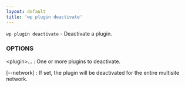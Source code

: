 ```yaml
---
layout: default
title: 'wp plugin deactivate'
---
```


`wp plugin deactivate` - Deactivate a plugin.

### OPTIONS

&lt;plugin&gt;...
: One or more plugins to deactivate.

[--network]
: If set, the plugin will be deactivated for the entire multisite network.

